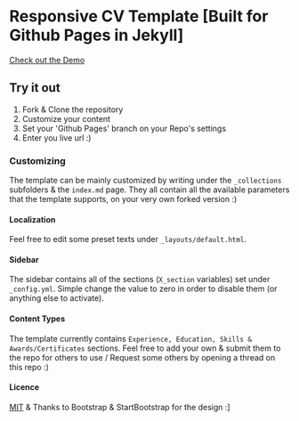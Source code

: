 Responsive CV Template [Built for Github Pages in Jekyll] 
===============================================

[Check out the Demo](https://koalabear.github.io/Jekyll-CV/)

## Try it out

1. Fork & Clone the repository
2. Customize your content
3. Set your 'Github Pages' branch on your Repo's settings
4. Enter you live url :)

### Customizing

The template can be mainly customized by writing under the `_collections` subfolders & the `index.md` page. They all contain all the available parameters that the template supports, on your very own forked version :)

#### Localization

Feel free to edit some preset texts under `_layouts/default.html`.

#### Sidebar

The sidebar contains all of the sections (`X_section` variables) set under `_config.yml`. Simple change the value to zero in order to disable them (or anything else to activate).

#### Content Types

The template currently contains `Experience, Education, Skills & Awards/Certificates` sections.
Feel free to add your own & submit them to the repo for others to use / Request some others by opening a thread on this repo :)

#### Licence
[MIT](LICENCE.md)
& Thanks to Bootstrap & StartBootstrap for the design :]
